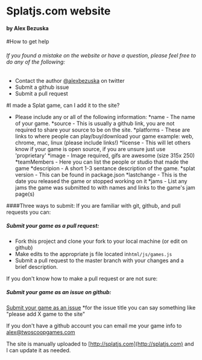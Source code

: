 # Splatjs.com website
#### by Alex Bezuska


#How to get help
###### If you found a mistake on the website or have a question, please feel free to do any of the following:

* Contact the author [@alexbezuska](https://twitter.com/alexbezuska) on twitter
* Submit a github issue
* Submit a pull request

#I made a Splat game, can I add it to the site?

* Please include any or all of the following information:
	*name - The name of your game.
	*source - This is usually a github link, you are not required to share your source to be on the site.
	*platforms - These are links to where people can play/buy/download your game example: web, chrome, mac, linux (please include links!)
	*license - This will let others know if your game is open source, if you are unsure just use 'proprietary'
	*image - Image required, gifs are awesome (size 315x 250)
	*teamMembers - Here you can list the people or studio that made the game
	*descripion - A short 1-3 sentance description of the game.
	*splat version - This can be found in package.json
	*lastchange - This is the date you released the game or stopped working on it
	*jams - List any jams the game was submitted to with names and links to the game's jam page(s)

####Three ways to submit:
If you are familiar with git, github, and pull requests you can:
##### Submit your game as a pull request:

* Fork this project and clone your fork to your local machine (or edit on github)
* Make edits to the appropriate js file located in`html/js/games.js`
* Submit a pull request to the master branch with your changes and a brief description.


If you don't know how to make a pull request or are not sure:
##### Submit your game as an issue on github:
[Submit your game as an issue](https://github.com/SplatJS/splatjs.com/issues/new)
*for the issue title you can say something like "please add X game to the site"


If you don't have a github account you can email me your game info to <alex@twoscoopgames.com>



The site is manually uploaded to [http://splatjs.com](http://splatjs.com) and I can update it as needed.
